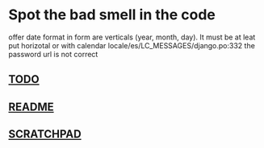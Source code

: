 # Spot the bad smell in the code
offer date format in form are verticals (year, month, day). It must be at leat
 put horizotal or with calendar
locale/es/LC_MESSAGES/django.po:332 the password url is not correct
## [TODO](TODO.md)

## [README](README.md)

## [SCRATCHPAD](SCRATCHPAD.md)
